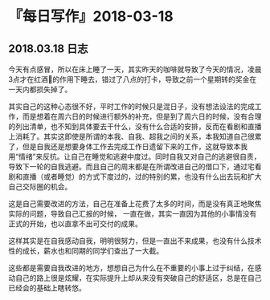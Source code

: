 # 『每日写作』2018-03-18

## 2018.03.18  日志
今天有点感冒，所以在床上睡了一天，其实昨天的咖啡就导致了今天的情况，凌晨3点才在红酒🍷的作用下睡去，错过了八点的打卡，导致之前一个星期转的奖金在一天内都损失掉了。

其实自己的这种心态很不好，平时工作的时候只是混日子，没有想法设法的完成工作，而是想着在周六日的时候进行额外的补充，但是到了周六日的时候，没有合理的列出清单，也不知到具体要去干什么，没有什么合适的安排，反而在看剧和直播上消耗了。其实这即使是所谓的本我、自我、超我之间的关系，本我知道自己很累了，但是自我还是想要身体工作去完成工作日遗留下来的工作，这就导致本我用“情绪”来反抗。让自己在睡觉和逃避中度过。同时自我又对自己的逃避很自责，导致下一轮的自我逃避。而且自己的周末都是在所谓改进自己的借口下，通过宅看剧和直播（或者睡觉）的方式下度过的，过的特别的累，也没有什么出去玩和扩大自己交际圈的机会。

这是自己需要改进的方法，自己在准备上花费了太多的时间，而是没有真正地聚焦实际的问题，导致自己汇报的时候， 一直在做，其实一直因为其他的小事情没有正式的开始，也以直拿不出可交付的成果。

这样其实是在自我感动自我，明明很努力，但是一直出不来成果，也没有什么技术性的成长，薪水也和同期的同学们查出了一大截。

这些都是需要自我改进的地方，想想自己为什么在不重要的小事上过于纠结，在感动自己的路上很是炫耀，在实际提升上却从来没有突破自己的舒适区，总是在自己已经会的基础上瞎转悠。